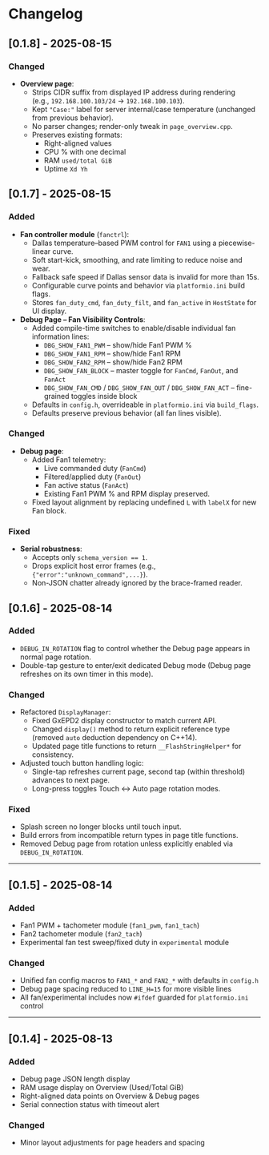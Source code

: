 # Changelog

## [0.1.8] - 2025-08-15
### Changed
- **Overview page**:
  - Strips CIDR suffix from displayed IP address during rendering  
    (e.g., `192.168.100.103/24` → `192.168.100.103`).
  - Kept `"Case:"` label for server internal/case temperature (unchanged from previous behavior).
  - No parser changes; render-only tweak in `page_overview.cpp`.
  - Preserves existing formats:
    - Right-aligned values
    - CPU % with one decimal
    - RAM `used/total GiB`
    - Uptime `Xd Yh`

## [0.1.7] - 2025-08-15
### Added
- **Fan controller module** (`fanctrl`):
  - Dallas temperature–based PWM control for `FAN1` using a piecewise-linear curve.
  - Soft start-kick, smoothing, and rate limiting to reduce noise and wear.
  - Fallback safe speed if Dallas sensor data is invalid for more than 15s.
  - Configurable curve points and behavior via `platformio.ini` build flags.
  - Stores `fan_duty_cmd`, `fan_duty_filt`, and `fan_active` in `HostState` for UI display.
- **Debug Page – Fan Visibility Controls**:
  - Added compile-time switches to enable/disable individual fan information lines:
    - `DBG_SHOW_FAN1_PWM` – show/hide Fan1 PWM %
    - `DBG_SHOW_FAN1_RPM` – show/hide Fan1 RPM
    - `DBG_SHOW_FAN2_RPM` – show/hide Fan2 RPM
    - `DBG_SHOW_FAN_BLOCK` – master toggle for `FanCmd`, `FanOut`, and `FanAct`
    - `DBG_SHOW_FAN_CMD` / `DBG_SHOW_FAN_OUT` / `DBG_SHOW_FAN_ACT` – fine-grained toggles inside block
  - Defaults in `config.h`, overrideable in `platformio.ini` via `build_flags`.
  - Defaults preserve previous behavior (all fan lines visible).

### Changed
- **Debug page**:
  - Added Fan1 telemetry:
    - Live commanded duty (`FanCmd`)
    - Filtered/applied duty (`FanOut`)
    - Fan active status (`FanAct`)
    - Existing Fan1 PWM % and RPM display preserved.
  - Fixed layout alignment by replacing undefined `L` with `labelX` for new Fan block.

### Fixed
- **Serial robustness**:
  - Accepts only `schema_version == 1`.
  - Drops explicit host error frames (e.g., `{"error":"unknown_command",...}`).
  - Non-JSON chatter already ignored by the brace-framed reader.

## [0.1.6] - 2025-08-14
### Added
- `DEBUG_IN_ROTATION` flag to control whether the Debug page appears in normal page rotation.
- Double-tap gesture to enter/exit dedicated Debug mode (Debug page refreshes on its own timer in this mode).

### Changed
- Refactored `DisplayManager`:
  - Fixed GxEPD2 display constructor to match current API.
  - Changed `display()` method to return explicit reference type (removed `auto` deduction dependency on C++14).
  - Updated page title functions to return `__FlashStringHelper*` for consistency.
- Adjusted touch button handling logic:
  - Single-tap refreshes current page, second tap (within threshold) advances to next page.
  - Long-press toggles Touch ↔ Auto page rotation modes.

### Fixed
- Splash screen no longer blocks until touch input.
- Build errors from incompatible return types in page title functions.
- Removed Debug page from rotation unless explicitly enabled via `DEBUG_IN_ROTATION`.

---

## [0.1.5] - 2025-08-14
### Added
- Fan1 PWM + tachometer module (`fan1_pwm`, `fan1_tach`)
- Fan2 tachometer module (`fan2_tach`)
- Experimental fan test sweep/fixed duty in `experimental` module

### Changed
- Unified fan config macros to `FAN1_*` and `FAN2_*` with defaults in `config.h`
- Debug page spacing reduced to `LINE_H=15` for more visible lines
- All fan/experimental includes now `#ifdef` guarded for `platformio.ini` control

---

## [0.1.4] - 2025-08-13
### Added
- Debug page JSON length display
- RAM usage display on Overview (Used/Total GiB)
- Right-aligned data points on Overview & Debug pages
- Serial connection status with timeout alert

### Changed
- Minor layout adjustments for page headers and spacing
